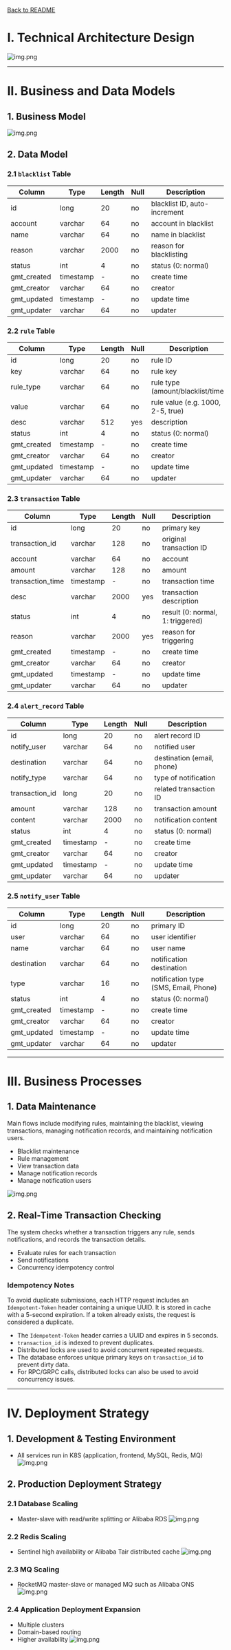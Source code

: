[Back to README](../README.md)

# I. Technical Architecture Design

![img.png](img/design-overview.png)

---

# II. Business and Data Models

## 1. Business Model

![img.png](img/system-models.png)

## 2. Data Model

### 2.1 `blacklist` Table

| Column      | Type      | Length | Null | Description                |
|-------------|-----------|--------|------|----------------------------|
| id          | long      | 20     | no   | blacklist ID, auto-increment |
| account     | varchar   | 64     | no   | account in blacklist        |
| name        | varchar   | 64     | no   | name in blacklist           |
| reason      | varchar   | 2000   | no   | reason for blacklisting     |
| status      | int       | 4      | no   | status (0: normal)          |
| gmt_created | timestamp | -      | no   | create time                 |
| gmt_creator | varchar   | 64     | no   | creator                     |
| gmt_updated | timestamp | -      | no   | update time                 |
| gmt_updater | varchar   | 64     | no   | updater                     |

### 2.2 `rule` Table

| Column     | Type    | Length | Null | Description                    |
|------------|---------|--------|------|--------------------------------|
| id         | long    | 20     | no   | rule ID                        |
| key        | varchar | 64     | no   | rule key                       |
| rule_type  | varchar | 64     | no   | rule type (amount/blacklist/time) |
| value      | varchar | 64     | no   | rule value (e.g. 1000, 2-5, true) |
| desc       | varchar | 512    | yes  | description                    |
| status     | int     | 4      | no   | status (0: normal)             |
| gmt_created| timestamp| -     | no   | create time                    |
| gmt_creator| varchar | 64     | no   | creator                        |
| gmt_updated| timestamp| -     | no   | update time                    |
| gmt_updater| varchar | 64     | no   | updater                        |

### 2.3 `transaction` Table

| Column          | Type      | Length | Null | Description                                  |
|-----------------|-----------|--------|------|----------------------------------------------|
| id              | long      | 20     | no   | primary key                                  |
| transaction_id  | varchar   | 128    | no   | original transaction ID                      |
| account         | varchar   | 64     | no   | account                                      |
| amount          | varchar   | 128    | no   | amount                                       |
| transaction_time| timestamp | -      | no   | transaction time                             |
| desc            | varchar   | 2000   | yes  | transaction description                      |
| status          | int       | 4      | no   | result (0: normal, 1: triggered)             |
| reason          | varchar   | 2000   | yes  | reason for triggering                        |
| gmt_created     | timestamp | -      | no   | create time                                  |
| gmt_creator     | varchar   | 64     | no   | creator                                      |
| gmt_updated     | timestamp | -      | no   | update time                                  |
| gmt_updater     | varchar   | 64     | no   | updater                                      |

### 2.4 `alert_record` Table

| Column       | Type      | Length | Null | Description                        |
|--------------|-----------|--------|------|------------------------------------|
| id           | long      | 20     | no   | alert record ID                    |
| notify_user  | varchar   | 64     | no   | notified user                      |
| destination  | varchar   | 64     | no   | destination (email, phone)         |
| notify_type  | varchar   | 64     | no   | type of notification               |
| transaction_id| long     | 20     | no   | related transaction ID             |
| amount       | varchar   | 128    | no   | transaction amount                 |
| content      | varchar   | 2000   | no   | notification content               |
| status       | int       | 4      | no   | status (0: normal)                 |
| gmt_created  | timestamp | -      | no   | create time                        |
| gmt_creator  | varchar   | 64     | no   | creator                            |
| gmt_updated  | timestamp | -      | no   | update time                        |
| gmt_updater  | varchar   | 64     | no   | updater                            |

### 2.5 `notify_user` Table

| Column      | Type      | Length | Null | Description                       |
|-------------|-----------|--------|------|-----------------------------------|
| id          | long      | 20     | no   | primary ID                        |
| user        | varchar   | 64     | no   | user identifier                   |
| name        | varchar   | 64     | no   | user name                         |
| destination | varchar   | 64     | no   | notification destination          |
| type        | varchar   | 16     | no   | notification type (SMS, Email, Phone) |
| status      | int       | 4      | no   | status (0: normal)                |
| gmt_created | timestamp | -      | no   | create time                       |
| gmt_creator | varchar   | 64     | no   | creator                           |
| gmt_updated | timestamp | -      | no   | update time                       |
| gmt_updater | varchar   | 64     | no   | updater                           |

---

# III. Business Processes

## 1. Data Maintenance

Main flows include modifying rules, maintaining the blacklist, viewing transactions, managing notification records, and maintaining notification users.

- Blacklist maintenance
- Rule management
- View transaction data
- Manage notification records
- Manage notification users

![img.png](img/data-manaule.png)

## 2. Real-Time Transaction Checking

The system checks whether a transaction triggers any rule, sends notifications, and records the transaction details.

- Evaluate rules for each transaction
- Send notifications
- Concurrency idempotency control

### Idempotency Notes

To avoid duplicate submissions, each HTTP request includes an `Idempotent-Token` header containing a unique UUID. It is stored in cache with a 5-second expiration. If a token already exists, the request is considered a duplicate.

- The `Idempotent-Token` header carries a UUID and expires in 5 seconds.
- `transaction_id` is indexed to prevent duplicates.
- Distributed locks are used to avoid concurrent repeated requests.
- The database enforces unique primary keys on `transaction_id` to prevent dirty data.
- For RPC/GRPC calls, distributed locks can also be used to avoid concurrency issues.

---

# IV. Deployment Strategy

## 1. Development & Testing Environment

- All services run in K8S (application, frontend, MySQL, Redis, MQ)
![img.png](img/allineone-deployment.png)

## 2. Production Deployment Strategy

### 2.1 Database Scaling

- Master-slave with read/write splitting or Alibaba RDS
![img.png](img/database-extends.png)

### 2.2 Redis Scaling

- Sentinel high availability or Alibaba Tair distributed cache
![img.png](img/redis-extends.png)

### 2.3 MQ Scaling

- RocketMQ master-slave or managed MQ such as Alibaba ONS
![img.png](img/rocketmq-extend.png)

### 2.4 Application Deployment Expansion

- Multiple clusters
- Domain-based routing
- Higher availability
![img.png](img/application-deployment-build.png)
